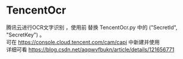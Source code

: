 # TencentOcr
腾讯云进行OCR文字识别 ，使用前 替换 TencentOcr.py 中的 ("SecretId", "SecretKey") 。    
可在 https://console.cloud.tencent.com/cam/capi 中新建并使用  
详细可看 https://blog.csdn.net/aqqwvfbukn/article/details/121656771




